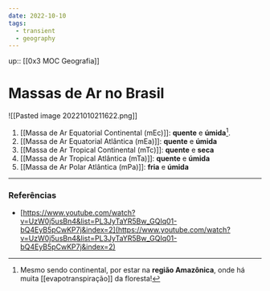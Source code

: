 ```yaml
---
date: 2022-10-10
tags:
  - transient
  - geography
---
```

up:: [[0x3 MOC Geografia]]
# Massas de Ar no Brasil
![[Pasted image 20221010211622.png]]
1. [[Massa de Ar Equatorial Continental (mEc)]]: **quente** e **úmida**[^1]. 
2. [[Massa de Ar Equatorial Atlântica (mEa)]]: **quente** e **úmida**
3. [[Massa de Ar Tropical Continental (mTc)]]: **quente** e **seca**
4. [[Massa de Ar Tropical Atlântica (mTa)]]: **quente** e **úmida**
5. [[Massa de Ar Polar Atlântica (mPa)]]: **fria** e **úmida**

---
### Referências
- [https://www.youtube.com/watch?v=UzW0j5usBn4&list=PL3JyTaYR5Bw_GQIq01-bQ4EyB5pCwKP7j&index=2](https://www.youtube.com/watch?v=UzW0j5usBn4&list=PL3JyTaYR5Bw_GQIq01-bQ4EyB5pCwKP7j&index=2)

[^1]: Mesmo sendo continental, por estar na **região Amazônica**, onde há muita [[evapotranspiração]] da floresta!